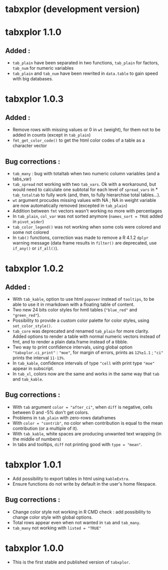 # tabxplor (development version)


# tabxplor 1.1.0 

## Added : 
* `tab_plain` have been separated in two functions, `tab_plain` for factors, `tab_num` for numeric variables
* `tab_plain` and `tab_num` have been rewrited in `data.table` to gain speed with big databases.


# tabxplor 1.0.3

## Added :
*  Remove rows with missing values or 0 in `wt` (weight), for them not to be added in counts (except in `tab_plain`)
*  `fmt_get_color_code()` to get the html color codes of a table as a character vector

## Bug corrections :
* `tab_many` : bug with totaltab when two numeric column variables (and a tabs_var)
* `tab_spread` not working with two `tab_vars`. Ok with a workaround, but would need to calculate one subtotal for each level of `spread_vars` in * `tab_totaltab` to fully work (and, then, to fully hierarchise total tables...). 
* `wt` argument procudes missing values with NA ; NA in weight variable are now automatically removed (excepted in `tab_plain`)
* Addition between `fmt` vectors wasn't working no more with percentages
* In `tab_plain`, `col_var` was not sorted anymore (`names_sort = TRUE` added in `pivot_wider`)
* `tab_color_legend()` was not working when some cols were colored and some not colored
* In `tab()` functions, correction was made to remove a R 4.1.2 `dplyr` warning message (data frame results in `filter()` are deprecated, use `if_any()` or `if_all()`). 


# tabxplor 1.0.2

## Added : 
* With `tab_kable`, option to use html `popover` instead of `tooltips`, to be able to use it in rmarkdown with a floating table of content.
* Two new 24 bits color styles for hmtl tables (`"blue_red"` and `"green_red"`).
* Possibility to provide a custom color palette for color styles, using `set_color_style()`. 
* `tab_core` was deprecated and renamed `tab_plain` for more clarity. Added options to render a table with normal numeric vectors instead of fmt, and to render a plain data.frame instead of a tibble. 
* Two way to print confidence intervals, using global option `"tabxplor.ci_print"` : `"moe"`, for margin of errors, prints as `12%±1.1` ; `"ci"` prints the interval `11·13%`.
* In `tab_kable`, confidence intervals of type `"cell` with print type `"moe"` appear in subscript. 
* In `tab_xl`, colors now are the same and works in the same way that `tab` and `tab_kable`.

## Bug corrections :
* With `tab` argument `color = "after_ci"`, when `diff` is negative, cells between 0 and -5% don't get colors.
* Problems in `tab_plain` with zero-rows dataframes 
* With `color = "contrib"`, no color when contribution is equal to the mean contribution (or a multiple of it).
* With `tab_kable`, white spaces are producing unwanted text wrapping (in the middle of numbers)
* In tabs and tooltips, `diff` not printing good with `type = "mean"`. 


# tabxplor 1.0.1
* Add possibility to export tables in html using `kableExtra`.
* Ensure functions do not write by default in the user's home filespace. 

## Bug corrections :
* Change color style not working in R CMD check : add possibility to change color style with global options. 
* Total rows appear even when not wanted in `tab` and `tab_many`.
* `tab_many` not working with `listed = "TRUE"` 


# tabxplor 1.0.0
* This is the first stable and published version of `tabxplor`.
